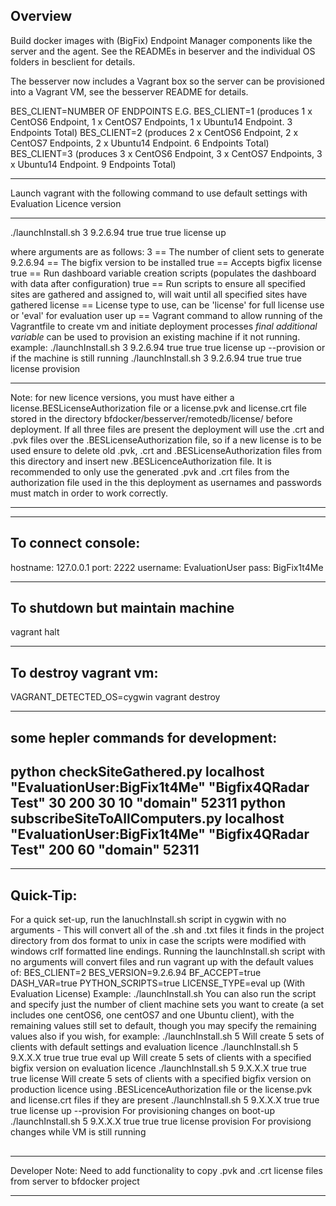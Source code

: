 ## Overview
Build docker images with (BigFix) Endpoint Manager components like the server
and the agent.  See the READMEs in beserver and the individual OS folders in besclient for details.

The besserver now includes a Vagrant box so the server can be provisioned into a Vagrant VM, see the besserver README for details.

BES_CLIENT=NUMBER OF ENDPOINTS
E.G.
BES_CLIENT=1 (produces 1 x CentOS6 Endpoint, 1 x CentOS7 Endpoints, 1 x Ubuntu14 Endpoint. 3 Endpoints Total)
BES_CLIENT=2 (produces 2 x CentOS6 Endpoint, 2 x CentOS7 Endpoints, 2 x Ubuntu14 Endpoint. 6 Endpoints Total)
BES_CLIENT=3 (produces 3 x CentOS6 Endpoint, 3 x CentOS7 Endpoints, 3 x Ubuntu14 Endpoint. 9 Endpoints Total)

***************************************************************************************************
Launch vagrant with the following command to use default settings with Evaluation Licence version
***************************************************************************************************
./launchInstall.sh 3 9.2.6.94 true true true license up

where arguments are as follows:
    3 == The number of client sets to generate
    9.2.6.94 == The bigfix version to be installed
    true == Accepts bigfix license
    true == Run dashboard variable creation scripts (populates the dashboard with data after configuration)
    true == Run scripts to ensure all specified sites are gathered and assigned to, will wait until all specified sites have gathered
    license == License type to use, can be 'license' for full license use or 'eval' for evaluation user
    up == Vagrant command to allow running of the Vagrantfile to create vm and initiate deployment processes
    *final additional variable* can be used to provision an existing machine if it not running.
    example:
        ./launchInstall.sh 3 9.2.6.94 true true true license up --provision
            or if the machine is still running
        ./launchInstall.sh 3 9.2.6.94 true true true license provision
      
***************************************************************************************************
Note: for new licence versions, you must have either a license.BESLicenseAuthorization file or a license.pvk and license.crt file 
stored in the directory bfdocker/besserver/remotedb/license/ before deployment. If all three files are present the deployment will
use the .crt and .pvk files over the .BESLicenseAuthorization file, so if a new license is to be used ensure to delete old .pvk, 
.crt and .BESLicenseAuthorization files from this directory and insert new .BESLicenceAuthorization file. It is recommended to only
use the generated .pvk and .crt files from the authorization file used in the this deployment as usernames and passwords must
match in order to work correctly.
***************************************************************************************************

--------------------
To connect console:
--------------------
hostname: 127.0.0.1
port: 2222
username: EvaluationUser
pass: BigFix1t4Me

--------------------
To shutdown but maintain machine
--------------------
vagrant halt

--------------------
To destroy vagrant vm:
--------------------
VAGRANT_DETECTED_OS=cygwin vagrant destroy

--------------------------------------
some hepler commands for development:
--------------------------------------
python checkSiteGathered.py localhost "EvaluationUser:BigFix1t4Me" "Bigfix4QRadar Test" 30 200 30 10 "domain" 52311
python subscribeSiteToAllComputers.py localhost "EvaluationUser:BigFix1t4Me" "Bigfix4QRadar Test" 200 60 "domain" 52311
-----------------------------------------------------------------------------------------------------------------------
***************************************************************************************************

## Quick-Tip:
For a quick set-up, run the lanuchInstall.sh script in cygwin with no arguments - 
This will convert all of the .sh and .txt files it finds in the project directory from dos 
format to unix in case the scripts were modified with windows crlf formatted line endings. 
Running the launchInstall.sh script with no arguments will convert files and run vagrant up
with the default values of: 
	BES_CLIENT=2 BES_VERSION=9.2.6.94 BF_ACCEPT=true DASH_VAR=true PYTHON_SCRIPTS=true LICENSE_TYPE=eval up (With Evaluation License)
Example:
	./launchInstall.sh
You can also run the script and specify just the number of client machine sets you want to
create (a set includes one centOS6, one centOS7 and one Ubuntu client), with the remaining 
values still set to default, though you may specify the remaining values also if you wish,
for example:
	./launchInstall.sh 5 		Will create 5 sets of clients with default settings and evaluation licence
	./launchInstall.sh 5 9.X.X.X true true true	eval up    	Will create 5 sets of clients with a specified bigfix version on evaluation licence
	./launchInstall.sh 5 9.X.X.X true true true	license    	Will create 5 sets of clients with a specified bigfix version on production licence using .BESLicenceAuthorization file
        or the license.pvk and license.crt files if they are present
	./launchInstall.sh 5 9.X.X.X true true true	license up --provision 	For provisioning changes on boot-up
	./launchInstall.sh 5 9.X.X.X true true true	license provision 		For provisiong changes while VM is still running
##
***************************************************************************************************
Developer Note: Need to add functionality to copy .pvk and .crt license files from server to bfdocker project
***************************************************************************************************